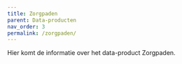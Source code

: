 ```yaml
---
title: Zorgpaden
parent: Data-producten
nav_order: 3
permalink: /zorgpaden/
---
```

Hier komt de informatie over het data-product Zorgpaden.
